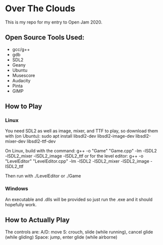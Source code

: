 # Over The Clouds

This is my repo for my entry to Open Jam 2020.

## Open Source Tools Used:
- gcc/g++
- gdb
- SDL2
- Geany
- Ubuntu
- Musescore
- Audacity
- Pinta
- GIMP

## How to Play
### Linux
You need SDL2 as well as image, mixer, and TTF to play, so download them with (on Ubuntu):
sudo apt install libsdl2-dev libsdl2-image-dev libsdl2-mixer-dev libsdl2-ttf-dev

On Linux, build with the command: 
g++ -o "Game" "Game.cpp" -lm -lSDL2 -lSDL2_mixer -lSDL2_image -lSDL2_ttf
or for the level editor:
g++ -o "LevelEditor" "LevelEditor.cpp" -lm -lSDL2 -lSDL2_mixer -lSDL2_image -lSDL2_ttf

Then run with ./LevelEditor or ./Game

### Windows
An executable and .dlls will be provided so just run the .exe and it should hopefully work.

## How to Actually Play
The controls are:
A/D: move
S: crouch, slide (while running), cancel glide (while gliding)
Space: jump, enter glide (while airborne)
